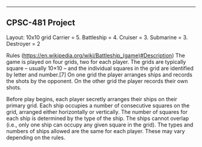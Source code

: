 ----------------
CPSC-481 Project
----------------
Layout: 10x10 grid
Carrier	= 5. Battleship = 4. Cruiser = 3. Submarine = 3. Destroyer = 2

Rules (https://en.wikipedia.org/wiki/Battleship_(game)#Description)
The game is played on four grids, two for each player. The grids are typically square – usually 10×10 – and the individual squares in the grid are identified by letter and number.[7] On one grid the player arranges ships and records the shots by the opponent. On the other grid the player records their own shots.

Before play begins, each player secretly arranges their ships on their primary grid. Each ship occupies a number of consecutive squares on the grid, arranged either horizontally or vertically. The number of squares for each ship is determined by the type of the ship. The ships cannot overlap (i.e., only one ship can occupy any given square in the grid). The types and numbers of ships allowed are the same for each player. These may vary depending on the rules.
